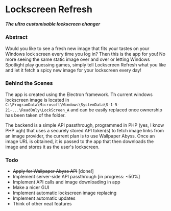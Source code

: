 # Lockscreen Refresh
##### The ultra customisable lockscreen changer

### Abstract
Would you like to see a fresh new image that fits your tastes on your Windows lock screen every time you log in?
Then this is the app for you! No more seeing the same static image over and over or letting Windows Spotlight play guessing games, simply tell Lockscreen Refresh what you like and let it fetch a spicy new image for your lockscreen every day!

### Behind the Scenes
The app is created using the Electron framework. Th current windows lockscreen image is located in `C:\ProgramData\Microsoft\Windows\SystemData\S-1-5-21-...\ReadOnly\LockScreen_A` and can be easily replaced once ownership has been taken of the folder.

The backend is a simple API passthrough, programmed in PHP (yes, I know PHP ugh) that uses a securely stored API token(s) to fetch image links from an image provider, the current plan is to use Wallpaper Abyss. Once an image URL is obtained, it is passed to the app that then downloads the image and stores it as the user's lockscreen.

### Todo
- ~~Apply for Wallpaper Abyss API~~ [done!]
- Implement server-side API passthrough [in progress: ~50%]
- Implement API calls and image downloading in app
- Make a nicer GUI
- Implement automatic lockscreen image replacing
- Implement automatic updates
- Think of other neat features